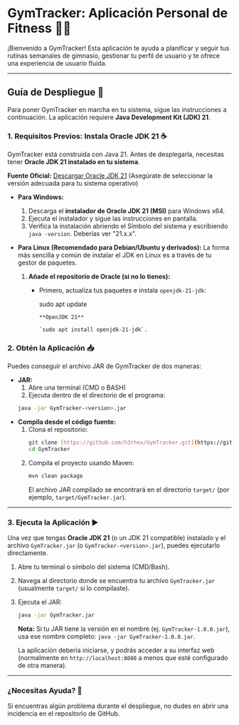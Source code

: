 # GymTracker: Aplicación Personal de Fitness 🏋️‍♀️

¡Bienvenido a GymTracker! Esta aplicación te ayuda a planificar y seguir tus rutinas semanales de gimnasio, gestionar tu perfil de usuario y te ofrece una experiencia de usuario fluida.

---

## Guía de Despliegue 🚀

Para poner GymTracker en marcha en tu sistema, sigue las instrucciones a continuación. La aplicación requiere **Java Development Kit (JDK) 21**.

### 1. Requisitos Previos: Instala Oracle JDK 21 ☕

GymTracker está construida con Java 21. Antes de desplegarla, necesitas tener **Oracle JDK 21 instalado en tu sistema**.

**Fuente Oficial:** [Descargar Oracle JDK 21](https://www.oracle.com/java/technologies/downloads/) (Asegúrate de seleccionar la versión adecuada para tu sistema operativo)

* **Para Windows:**
    1.  Descarga el **instalador de Oracle JDK 21 (MSI)** para Windows x64.
    2.  Ejecuta el instalador y sigue las instrucciones en pantalla.
    3.  Verifica la instalación abriendo el Símbolo del sistema y escribiendo `java -version`. Deberías ver "21.x.x".

* **Para Linux (Recomendado para Debian/Ubuntu y derivados):**
    La forma más sencilla y común de instalar el JDK en Linux es a través de tu gestor de paquetes.

    1.  **Añade el repositorio de Oracle (si no lo tienes):**
        * Primero, actualiza tus paquetes e instala `openjdk-21-jdk`:

            sudo apt update
            ```
           **OpenJDK 21** 

           `sudo apt install openjdk-21-jdk`.

### 2. Obtén la Aplicación 📥

Puedes conseguir el archivo JAR de GymTracker de dos maneras:

* **JAR:**
    1. Abre una terminal (CMD o BASH)
    2. Ejecuta dentro de el directorio de el programa:
    ```bash
    java -jar GymTracker-<version>.jar
    ```
* **Compila desde el código fuente:**
    1.  Clona el repositorio:
        ```bash
        git clone [https://github.com/h3rhex/GymTracker.git](https://github.com/h3rhex/GymTracker.git)
        cd GymTracker
        ```
    2.  Compila el proyecto usando Maven:
        ```bash
        mvn clean package
        ```
        El archivo JAR compilado se encontrará en el directorio `target/` (por ejemplo, `target/GymTracker.jar`).

---
### 3. Ejecuta la Aplicación ▶️

Una vez que tengas **Oracle JDK 21** (o un JDK 21 compatible) instalado y el archivo `GymTracker.jar` (o `GymTracker-<version>.jar`), puedes ejecutarlo directamente.

1.  Abre tu terminal o símbolo del sistema (CMD/Bash).
2.  Navega al directorio donde se encuentra tu archivo `GymTracker.jar` (usualmente `target/` si lo compilaste).
3.  Ejecuta el JAR:
    ```bash
    java -jar GymTracker.jar
    ```
    **Nota:** Si tu JAR tiene la versión en el nombre (ej. `GymTracker-1.0.0.jar`), usa ese nombre completo: `java -jar GymTracker-1.0.0.jar`.

    La aplicación debería iniciarse, y podrás acceder a su interfaz web (normalmente en `http://localhost:8080` a menos que esté configurado de otra manera).

---

### ¿Necesitas Ayuda? 🤔

Si encuentras algún problema durante el despliegue, no dudes en abrir una incidencia en el repositorio de GitHub.